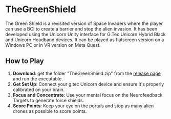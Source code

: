 # TheGreenShield
The Green Shield is a revisited version of Space Invaders where the player can use a BCI to create a barrier and stop the alien invasion.
It has been developed using the Unicorn Unity interface for G.Tec Unicorn Hybrid Black and Unicorn Headband devices. It can be played as flatscreen version on a Windows PC or in VR version on Meta Quest.

## How to Play
1. **Download**: get the folder "TheGreenShield.zip" from the [release page](https://github.com/BRomans/TheGreenShield/releases) and run the executable.
2. **Get Set Up**: Connect your g.tec Unicorn device and ensure it's properly calibrated on your brain.
3. **Focus and Concentrate**: Use your mental focus on the Neurofeedback Targets to generate force shields.
5. **Score Points**: Keep your eye on the portals and stop as many alien drones as possible to score points.
